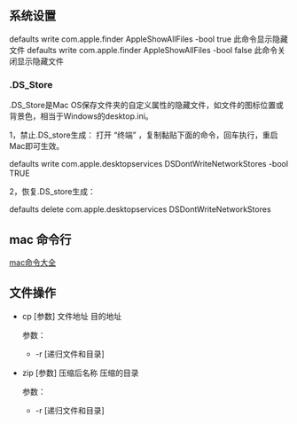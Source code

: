 ## 系统设置

defaults write com.apple.finder AppleShowAllFiles -bool true 此命令显示隐藏文件
defaults write com.apple.finder AppleShowAllFiles -bool false 此命令关闭显示隐藏文件

### .DS_Store
.DS_Store是Mac OS保存文件夹的自定义属性的隐藏文件，如文件的图标位置或背景色，相当于Windows的desktop.ini。

1，禁止.DS_store生成：
打开 “终端” ，复制黏贴下面的命令，回车执行，重启Mac即可生效。

  defaults write com.apple.desktopservices DSDontWriteNetworkStores -bool TRUE

2，恢复.DS_store生成：

  defaults delete com.apple.desktopservices DSDontWriteNetworkStores

## mac 命令行

[mac命令大全](https://blog.csdn.net/u013896628/article/details/54377364)



## 文件操作

* cp [参数] 文件地址 目的地址

	参数：
	* -r [递归文件和目录]

* zip [参数] 压缩后名称 压缩的目录

  参数：
  * -r [递归文件和目录]
